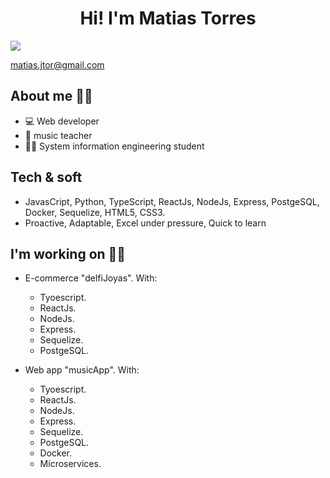 <div align = "center">
<h1 align = "center">Hi!  I'm Matias Torres</h1>
</div>

<img src = "https://backiee.com/static/wallpapers/1000x563/324349.jpg">

matias.jtor@gmail.com

## About me 🙋‍♂️
- 💻 Web developer
- 🎵 music teacher
- 👨‍🎓 System information engineering student

## Tech & soft
- JavasCript, Python, TypeScript, ReactJs, NodeJs, Express, PostgeSQL, Docker, Sequelize, HTML5, CSS3.
- Proactive, Adaptable, Excel under pressure, Quick to learn

## I'm working on 👩‍💼

- E-commerce "delfiJoyas". 
    With:
  * Tyoescript.
  * ReactJs.
  * NodeJs.
  * Express.
  * Sequelize.
  * PostgeSQL.
  
- Web app "musicApp".
    With:
  * Tyoescript.
  * ReactJs.
  * NodeJs.
  * Express.
  * Sequelize.
  * PostgeSQL.
  * Docker.
  * Microservices.
